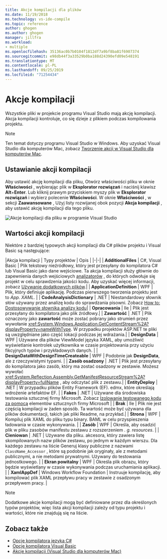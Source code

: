```yaml
---
title: Akcje kompilacji dla plików
ms.date: 11/19/2018
ms.technology: vs-ide-compile
ms.topic: reference
author: ghogen
ms.author: ghogen
manager: jillfra
ms.workload:
- multiple
ms.openlocfilehash: 35136ac0b7b0104f1812df7a9bf8ba81f6907374
ms.sourcegitcommit: e98db44f3a33529b0ba188d24390efd09e548191
ms.translationtype: MT
ms.contentlocale: pl-PL
ms.lasthandoff: 09/25/2019
ms.locfileid: "71254434"
---
```

# <a name="build-actions"></a>Akcje kompilacji

Wszystkie pliki w projekcie programu Visual Studio mają akcję kompilacji. Akcja kompilacji kontroluje, co się dzieje z plikiem podczas kompilowania projektu.

> [!NOTE]
> Ten temat dotyczy programu Visual Studio w Windows. Aby uzyskać Visual Studio dla komputerów Mac, zobacz [Tworzenie akcji w Visual Studio dla komputerów Mac](/visualstudio/mac/build-actions).

## <a name="set-a-build-action"></a>Ustawianie akcji kompilacji

Aby ustawić akcję kompilacji dla pliku, Otwórz właściwości pliku w oknie **Właściwości** , wybierając plik w **Eksplorator rozwiązań** i naciśnij klawisz **Alt**+**Enter**. Lub kliknij prawym przyciskiem myszy plik w **Eksplorator rozwiązań** i wybierz polecenie **Właściwości**. W oknie **Właściwości** , w sekcji **Zaawansowane** , Użyj listy rozwijanej obok pozycji **Akcja kompilacji** , aby ustawić akcję kompilacji dla tego pliku.

![Akcje kompilacji dla pliku w programie Visual Studio](media/build-actions.png)

## <a name="build-action-values"></a>Wartości akcji kompilacji

Niektóre z bardziej typowych akcji kompilacji dla C# plików projektu i Visual Basic są następujące:

|Akcja kompilacji | Typy projektów | Opis |
|-|-|
| **AdditionalFiles** | C#, Visual Basic | Plik tekstowy nieźródłowy, który jest przesyłany do kompilatora C# lub Visual Basic jako dane wejściowe. Ta akcja kompilacji służy głównie do zapewnienia danych wejściowych [analizatorów](../code-quality/roslyn-analyzers-overview.md) , do których odwołuje się projekt w celu sprawdzenia jakości kodu. Aby uzyskać więcej informacji, zobacz [Używanie dodatkowych plików](https://github.com/dotnet/roslyn/blob/master/docs/analyzers/Using%20Additional%20Files.md).|
| **ApplicationDefinition** | WPF | Plik, który definiuje aplikację. Podczas pierwszego tworzenia projektu jest to *App. XAML*. |
| **CodeAnalysisDictionary** | .NET | Niestandardowy słownik słów używany przez analizę kodu do sprawdzania pisowni. Zobacz [How to: Dostosowywanie słownika analizy kodu](../code-quality/how-to-customize-the-code-analysis-dictionary.md)|
| **Opracowania** | Ile | Plik jest przesyłany do kompilatora jako plik źródłowy.|
| **Zawartość** | .NET | Plik oznaczony jako **zawartość** może zostać pobrany jako strumień przez wywołanie <xref:System.Windows.Application.GetContentStream%2A?displayProperty=nameWithType>. W przypadku projektów ASP.NET te pliki są uwzględniane jako część lokacji podczas jej wdrażania.|
| **DesignData** | WPF | Używane dla plików ViewModel języka XAML, aby umożliwić wyświetlanie kontrolek użytkownika w czasie projektowania przy użyciu fikcyjnych typów i przykładowych danych. |
| **DesignDataWithDesignTimeCreateable** | WPF | Podobnie jak **DesignData**, ale z rzeczywistymi typami.  |
| **Zasób osadzony** | .NET | Plik jest przesyłany do kompilatora jako zasób, który ma zostać osadzony w zestawie. Możesz wywołać <xref:System.Reflection.Assembly.GetManifestResourceStream%2A?displayProperty=fullName> , aby odczytać plik z zestawu.|
| **EntityDeploy** | .NET | W przypadku plików Entity Framework (EF). edmx, które określają wdrożenie artefaktów EF. |
| **Fakes** | .NET | Używane dla środowiska testowania sztucznej firmy Microsoft. Zobacz [Izolowanie testowanego kodu za pomocą](../test/isolating-code-under-test-with-microsoft-fakes.md) elementów sztucznych firmy Microsoft |
| **Brak** | Ile | Plik nie jest częścią kompilacji w żaden sposób. Ta wartość może być używana dla plików dokumentacji, takich jak pliki Readme, na przykład.|
| **Strona** | WPF | Kompiluj plik XAML do pliku typu binary. BAML w celu przyspieszenia ładowania w czasie wykonywania. |
| **Zasób** | WPF | Określa, aby osadzić plik w pliku zasobów manifestu zestawu z rozszerzeniem *. g. resources*. |
| **Cieniowan** | .NET | Używane dla pliku. akcesora, który zawiera listę skompilowanych nazw plików zestawu, po jednym w każdym wierszu. Dla każdego zestawu na liście Generuj klasy publiczne z nazwami `ClassName_Accessor` , które są podobnie jak oryginały, ale z metodami publicznymi, a nie metodami prywatnymi. Używany do testowania jednostkowego. |
| **Ekran powitalny** | WPF | Określa plik obrazu, który będzie wyświetlany w czasie wykonywania podczas uruchamiania aplikacji. |
| **XamlAppDef** | Windows Workflow Foundation | Instruuje kompilację, aby kompilować plik XAML przepływu pracy w zestawie z osadzonym przepływem pracy. |

> [!NOTE]
> Dodatkowe akcje kompilacji mogą być definiowane przez dla określonych typów projektów, więc lista akcji kompilacji zależy od typu projektu i wartości, które nie znajdują się na liście.

## <a name="see-also"></a>Zobacz także

- [Opcje kompilatora języka C#](/dotnet/csharp/language-reference/compiler-options/listed-alphabetically)
- [Opcje kompilatora Visual Basic](/dotnet/visual-basic/reference/command-line-compiler/compiler-options-listed-alphabetically)
- [Akcje kompilacji (Visual Studio dla komputerów Mac)](/visualstudio/mac/build-actions)
